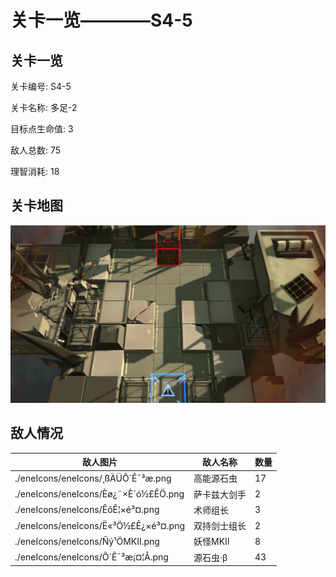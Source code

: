# 关卡一览————S4-5


## 关卡一览

关卡编号: S4-5

关卡名称: 多足-2

目标点生命值: 3

敌人总数: 75

理智消耗: 18


## 关卡地图
![S4-5](./oprMap/S4-5.png)

## 敌人情况

| 敌人图片 | 敌人名称 | 数量  |
|---------|-----|-----|
| ./eneIcons/eneIcons/¸ßÄÜÔ´Ê¯³æ.png| 高能源石虫  |   17  |
| ./eneIcons/eneIcons/Èø¿¨×È´ó½£ÊÖ.png| 萨卡兹大剑手  |   2  |
| ./eneIcons/eneIcons/ÊõÊ¦×é³¤.png| 术师组长  |   3  |
| ./eneIcons/eneIcons/Ë«³Ö½£Ê¿×é³¤.png| 双持剑士组长  |   2  |
| ./eneIcons/eneIcons/Ñý¹ÖMKII.png| 妖怪MKII  |   8  |
| ./eneIcons/eneIcons/Ô´Ê¯³æ¡¤¦Â.png| 源石虫·β  |   43  |
